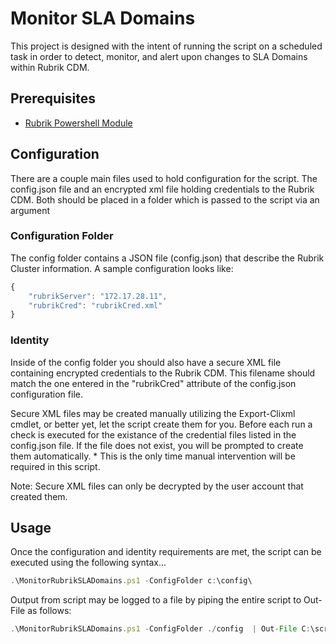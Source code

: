 # Monitor SLA Domains

This project is designed with the intent of running the script on a scheduled task in order to detect, monitor, and alert upon changes to SLA Domains within Rubrik CDM.

## Prerequisites
 - [Rubrik Powershell Module](https://github.com/rubrikinc/PowerShell-Module)

 
## Configuration

There are a couple main files used to hold configuration for the script. The config.json file and an encrypted xml file holding credentials to the Rubrik CDM.  Both should be placed in a folder which is passed to the script via an argument

### Configuration Folder

The config folder contains a JSON file (config.json) that describe the Rubrik Cluster information. A sample configuration looks like:
```javascript
{
    "rubrikServer": "172.17.28.11",
    "rubrikCred": "rubrikCred.xml"
}
```
### Identity

Inside of the config folder you should also have a secure XML file containing encrypted credentials to the Rubrik CDM. This filename should match the one entered in the "rubrikCred" attribute of the config.json configuration file.

Secure XML files may be created manually utilizing the Export-Clixml cmdlet, or better yet, let the script create them for you. Before each run a check is executed for the existance of the credential files listed in the config.json file. If the file does not exist, you will be prompted to create them automatically. * This is the only time manual intervention will be required in this script.

Note: Secure XML files can only be decrypted by the user account that created them.

## Usage

Once the configuration and identity requirements are met, the script can be executed using the following syntax...
```javascript
.\MonitorRubrikSLADomains.ps1 -ConfigFolder c:\config\
```
Output from script may be logged to a file by piping the entire script to Out-File as follows:
```javascript
.\MonitorRubrikSLADomains.ps1 -ConfigFolder ./config  | Out-File C:\scriptoutput.txt
```

